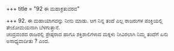 +++
title = "92 ಈ ಮಹಾಕ್ರತುವರವ"

+++
92. ಈ ಮಹಾಯಾಗವನ್ನು ನೀನು ಮಾಡು.  ಆಗ ನಿನ್ನ ತಂದೆ ಎಲ್ಲ ರಾಜರುಗಳ ಪಂಕ್ತಿಯಲ್ಲಿ ತೇಜೋಮಯನಾಗಿ ಬೆಳಗುತ್ತಾನೆ.   
ಚಂದ್ರವಂಶದ ರಾಜರಲ್ಲಿ ಶ್ರೇಷ್ಠರಾದ ಹಾಗೂ ಶಕ್ತಿಶಾಲಿಗಳಾದ ಮಕ್ಕಳು ನೀವಿರಲಾಗಿ ನಿಮ್ಮ ತಂದೆಗೆ ಏನು ಅಸಾಧ್ಯವಾದೀತು ? ಎಂದ.
